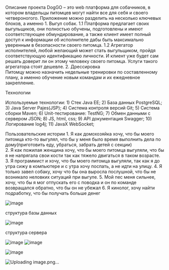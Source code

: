 Описание проекта
DogGO – это web платформа для собачников, в котором владельцы питомцев могут найти все для себя и своего четвероногого. Приложение можно разделить на несколько ключевых блоков, а именно 
    1. Выгул собак.
        1.1 Платформа предлагает своих выгульщиков, они полностью обучены, подготовлены и имеют соответствующее обмундирование, а также клиент имеет полный доступ к информации об исполнителе дабы быть максимально уверенным в безопасности своего питомца.
        1.2  Агрегатор исполнителей, любой желающий может стать выгульщиком, 
пройдя соответствующую идентификацию личности. И клиент уже будет сам решать доверит ли он этому человеку своего питомца. Услуги такого агрегатора стоят дешевле.
    2. Дрессировка  
      Питомцу можно назначить недельные тренировки по составленному плану,
а именно обучение новым командам и их ежедневное закрепление.




Технологии

 Используемые технологии: 1) Стек Java EE; 2) База данных PostgreSQL; 3) Java Server Pajes(JSP); 4) Система контроля версий Git; 5) Система сборки Maven;
    6) Unit-тестирование: TestNG; 7) Обмен данными с сервером JSON; 8) JS, html, css; 9) API документация Swagger; 10) Логирование log4j; 11) JavaX WebSocket; 



 Пользовательские истории
    1. Я как домохозяйка хочу, что бы моего питомца кто-то выгулял, что бы у меня было время выполнить дела по дому(приготовить еду, убраться, забрать детей с секции)  
    2. Я как пожилая женщина хочу, что бы моего питомца выгуляли, что бы я не напрягала свои кости так как тяжело двигаться в таком возрасте.
    3. Я программист и хочу, что бы моего питомца выгуляли, так как я до утра сижу в компьютере и с утра хочу поспать, а не идти на улицу.
    4. Я только завел собаку, хочу что бы она выросла послушной, что бы не возникало неловких ситуаций при выгуле. 
    5. Мой пес меня сильнее, хочу, что бы я мог отпускать его с поводка и он по команде возвращался обратно, что бы он не убежал
    6. Я кинолог, хочу найти подработку, что бы получать больше денег
    
    

![image](https://github.com/mahhis/DogGO/assets/69684745/023c2192-6a5c-45f8-9c49-8511ce32a473)



структура базы данных

![image](https://github.com/mahhis/DogGO/assets/69684745/adf2ce38-0ab8-4221-bba9-51de107f43eb)

структура сервера
 

![image](https://github.com/mahhis/DogGO/assets/69684745/b554f241-7fa1-4803-a495-3bdbbf31471f)
![image](https://github.com/mahhis/DogGO/assets/69684745/008e7336-d845-41a0-bec4-5dc92ec7aaa5)


![image](https://github.com/mahhis/DogGO/assets/69684745/b8bb4a6a-589d-43ea-9842-06cd2668af9c)

![Uploading image.png…]()








